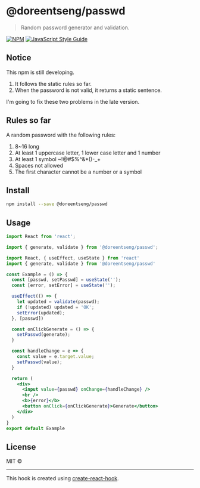 # @doreentseng/passwd

> Random password generator and validation.

[![NPM](https://img.shields.io/npm/v/@doreentseng/passwd.svg)](https://www.npmjs.com/package/@doreentseng/passwd) [![JavaScript Style Guide](https://img.shields.io/badge/code_style-standard-brightgreen.svg)](https://standardjs.com)

## Notice
This npm is still developing. 
1. It follows the static rules so far.
2. When the password is not valid, it returns a static sentence.

I'm going to fix these two problems in the late version.

## Rules so far
A random password with the following rules:
1. 8~16 long
2. At least 1 uppercase letter, 1 lower case letter and 1 number
3. At least 1 symbol ~!@#$%^&*()-_+
4. Spaces not allowed
5. The first character cannot be a number or a symbol

## Install

```bash
npm install --save @doreentseng/passwd
```

## Usage

```jsx
import React from 'react';

import { generate, validate } from '@doreentseng/passwd';

import React, { useEffect, useState } from 'react'
import { generate, validate } from '@doreentseng/passwd'

const Example = () => {
  const [passwd, setPasswd] = useState('');
  const [error, setError] = useState('');

  useEffect(() => {
    let updated = validate(passwd);
    if (!updated) updated = 'OK';
    setError(updated);
  }, [passwd])

  const onClickGenerate = () => {
    setPasswd(generate);
  }

  const handleChange = e => {
    const value = e.target.value;
    setPasswd(value);
  }

  return (
    <div>
      <input value={passwd} onChange={handleChange} />
      <br />
      <b>{error}</b>
      <button onClick={onClickGenerate}>Generate</button>
    </div>
  )
}
export default Example
```

## License

MIT © [](https://github.com/)

---

This hook is created using [create-react-hook](https://github.com/hermanya/create-react-hook).
